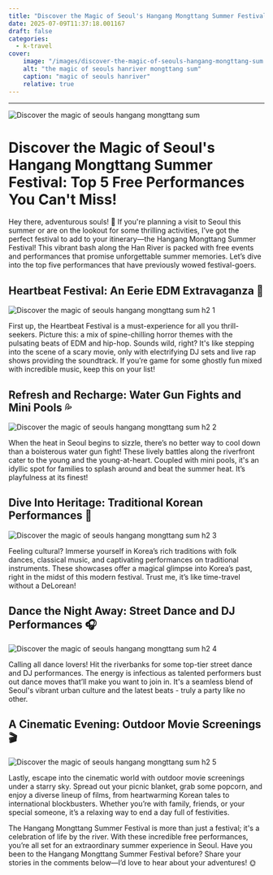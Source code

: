 ```yaml
---
title: "Discover the Magic of Seoul's Hangang Mongttang Summer Festival: Top 5 Free Performances You Can't Miss!"
date: 2025-07-09T11:37:18.001167
draft: false
categories:
  - k-travel
cover:
    image: "/images/discover-the-magic-of-seouls-hangang-mongttang-sum.webp"
    alt: "the magic of seouls hanriver mongttang sum"
    caption: "magic of seouls hanriver"
    relative: true
---
```

---
![Discover the magic of seouls hangang mongttang sum](/images/discover-the-magic-of-seouls-hangang-mongttang-sum.webp)

# Discover the Magic of Seoul's Hangang Mongttang Summer Festival: Top 5 Free Performances You Can't Miss!

Hey there, adventurous souls! 🌟 If you're planning a visit to Seoul this summer or are on the lookout for some thrilling activities, I’ve got the perfect festival to add to your itinerary—the Hangang Mongttang Summer Festival! This vibrant bash along the Han River is packed with free events and performances that promise unforgettable summer memories. Let’s dive into the top five performances that have previously wowed festival-goers.

## Heartbeat Festival: An Eerie EDM Extravaganza 🎵

![Discover the magic of seouls hangang mongttang sum h2 1](/images/discover-the-magic-of-seouls-hangang-mongttang-sum-h2-1.webp)


First up, the Heartbeat Festival is a must-experience for all you thrill-seekers. Picture this: a mix of spine-chilling horror themes with the pulsating beats of EDM and hip-hop. Sounds wild, right? It's like stepping into the scene of a scary movie, only with electrifying DJ sets and live rap shows providing the soundtrack. If you’re game for some ghostly fun mixed with incredible music, keep this on your list!

## Refresh and Recharge: Water Gun Fights and Mini Pools 💦

![Discover the magic of seouls hangang mongttang sum h2 2](/images/discover-the-magic-of-seouls-hangang-mongttang-sum-h2-2.webp)


When the heat in Seoul begins to sizzle, there’s no better way to cool down than a boisterous water gun fight! These lively battles along the riverfront cater to the young and the young-at-heart. Coupled with mini pools, it's an idyllic spot for families to splash around and beat the summer heat. It’s playfulness at its finest!

## Dive Into Heritage: Traditional Korean Performances 🎻

![Discover the magic of seouls hangang mongttang sum h2 3](/images/discover-the-magic-of-seouls-hangang-mongttang-sum-h2-3.webp)


Feeling cultural? Immerse yourself in Korea’s rich traditions with folk dances, classical music, and captivating performances on traditional instruments. These showcases offer a magical glimpse into Korea’s past, right in the midst of this modern festival. Trust me, it’s like time-travel without a DeLorean!

## Dance the Night Away: Street Dance and DJ Performances 🎧

![Discover the magic of seouls hangang mongttang sum h2 4](/images/discover-the-magic-of-seouls-hangang-mongttang-sum-h2-4.webp)


Calling all dance lovers! Hit the riverbanks for some top-tier street dance and DJ performances. The energy is infectious as talented performers bust out dance moves that’ll make you want to join in. It's a seamless blend of Seoul's vibrant urban culture and the latest beats - truly a party like no other.

## A Cinematic Evening: Outdoor Movie Screenings 🎬

![Discover the magic of seouls hangang mongttang sum h2 5](/images/discover-the-magic-of-seouls-hangang-mongttang-sum-h2-5.webp)


Lastly, escape into the cinematic world with outdoor movie screenings under a starry sky. Spread out your picnic blanket, grab some popcorn, and enjoy a diverse lineup of films, from heartwarming Korean tales to international blockbusters. Whether you’re with family, friends, or your special someone, it’s a relaxing way to end a day full of festivities.

The Hangang Mongttang Summer Festival is more than just a festival; it's a celebration of life by the river. With these incredible free performances, you’re all set for an extraordinary summer experience in Seoul. Have you been to the Hangang Mongttang Summer Festival before? Share your stories in the comments below—I’d love to hear about your adventures! 🌞
